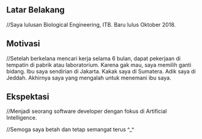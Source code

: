 [//]: # (Ceritakan sedikit tentang latar belakangmu seperti pendidikan terakhir atau pekerjaan sebelumnya)
## Latar Belakang
//Saya lulusan Biological Engineering, ITB. Baru lulus Oktober 2018. 

[//]: # (Motivasi apa yang mendorongmu untuk ikut program coding bootcamp di Hacktiv8?)
## Motivasi
//Setelah berkelana mencari kerja selama 6 bulan, dapat pekerjaan di tempatin di pabrik atau laboratorium. Karena gak mau, saya memilih ganti bidang. Ibu saya sendirian di Jakarta. Kakak saya di Sumatera. Adik saya di Jeddah. Akhirnya saya yang mengalah untuk menemani ibu saya.

[//]: # (Beri tahu kami, apa yang ingin kamu dapatkan di Hacktiv8 dan apa yang ingin kamu capai setelah lulus dari sini?)
## Ekspektasi
//Menjadi seorang software developer dengan fokus di Artificial Intelligence.

[//]: # (Apakah ada hal lain yang ingin disampaikan? Bila ada, kamu bebas untuk menuliskannya)
//Semoga saya betah dan tetap semangat terus ^_^